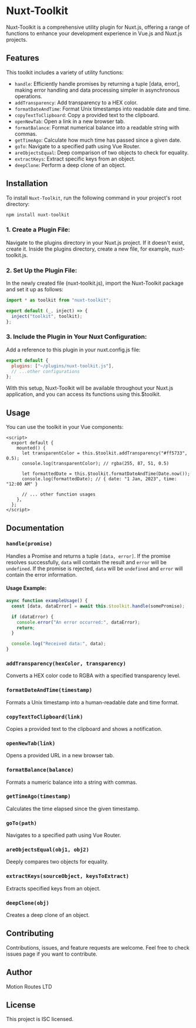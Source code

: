 # Nuxt-Toolkit

Nuxt-Toolkit is a comprehensive utility plugin for Nuxt.js, offering a range of functions to enhance your development experience in Vue.js and Nuxt.js projects.

## Features

This toolkit includes a variety of utility functions:

- `handle`: Efficiently handle promises by returning a tuple [data, error], making error handling and data processing simpler in asynchronous operations.
- `addTransparency`: Add transparency to a HEX color.
- `formatDateAndTime`: Format Unix timestamps into readable date and time.
- `copyTextToClipboard`: Copy a provided text to the clipboard.
- `openNewTab`: Open a link in a new browser tab.
- `formatBalance`: Format numerical balance into a readable string with commas.
- `getTimeAgo`: Calculate how much time has passed since a given date.
- `goTo`: Navigate to a specified path using Vue Router.
- `areObjectsEqual`: Deep comparison of two objects to check for equality.
- `extractKeys`: Extract specific keys from an object.
- `deepClone`: Perform a deep clone of an object.

## Installation

To install `Nuxt-Toolkit`, run the following command in your project's root directory:

```bash
npm install nuxt-toolkit
```

### 1. Create a Plugin File:

Navigate to the plugins directory in your Nuxt.js project. If it doesn't exist, create it.
Inside the plugins directory, create a new file, for example, nuxt-toolkit.js.

### 2. Set Up the Plugin File:

In the newly created file (nuxt-toolkit.js), import the Nuxt-Toolkit package and set it up as follows:

```js
import * as toolkit from "nuxt-toolkit";

export default (_, inject) => {
  inject("toolkit", toolkit);
};
```

### 3. Include the Plugin in Your Nuxt Configuration:

Add a reference to this plugin in your nuxt.config.js file:

```js
export default {
  plugins: ["~/plugins/nuxt-toolkit.js"],
  // ...other configurations
};
```

With this setup, Nuxt-Toolkit will be available throughout your Nuxt.js application, and you can access its functions using this.$toolkit.

## Usage

You can use the toolkit in your Vue components:

```vue
<script>
  export default {
    mounted() {
      let transparentColor = this.$toolkit.addTransparency("#ff5733", 0.5);
      console.log(transparentColor); // rgba(255, 87, 51, 0.5)

      let formattedDate = this.$toolkit.formatDateAndTime(Date.now());
      console.log(formattedDate); // { date: "1 Jan, 2023", time: "12:00 AM" }

      // ... other function usages
    },
  };
</script>
```

## Documentation

### `handle(promise)`

Handles a Promise and returns a tuple `[data, error]`. If the promise resolves successfully, `data` will contain the result and `error` will be `undefined`. If the promise is rejected, `data` will be `undefined` and `error` will contain the error information.

#### Usage Example:

```javascript
async function exampleUsage() {
  const [data, dataError] = await this.$toolkit.handle(somePromise);

  if (dataError) {
    console.error("An error occurred:", dataError);
    return;
  }

  console.log("Received data:", data);
}
```

### `addTransparency(hexColor, transparency)`

Converts a HEX color code to RGBA with a specified transparency level.

### `formatDateAndTime(timestamp)`

Formats a Unix timestamp into a human-readable date and time format.

### `copyTextToClipboard(link)`

Copies a provided text to the clipboard and shows a notification.

### `openNewTab(link)`

Opens a provided URL in a new browser tab.

### `formatBalance(balance)`

Formats a numeric balance into a string with commas.

### `getTimeAgo(timestamp)`

Calculates the time elapsed since the given timestamp.

### `goTo(path)`

Navigates to a specified path using Vue Router.

### `areObjectsEqual(obj1, obj2)`

Deeply compares two objects for equality.

### `extractKeys(sourceObject, keysToExtract)`

Extracts specified keys from an object.

### `deepClone(obj)`

Creates a deep clone of an object.

## Contributing

Contributions, issues, and feature requests are welcome. Feel free to check issues page if you want to contribute.

## Author

Motion Routes LTD

## License

This project is ISC licensed.
